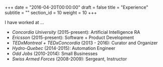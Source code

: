 +++
date = "2016-04-20T00:00:00"
draft = false
title = "Experience"
subtitle = ""
section_id = 10
weight = 10
+++

I have worked at ...

- *Concordia University* (2015-present): Artificial Intelligence RA
- *Ericsson* (2015-present): Software + Product Development
- *TEDxMontreal + TEDxConcordia* (2013 - 2016): Curator and Organizer
- *Hydro-Quebec* (2014-2015): Automation Engineer
- *Odd Jobs* (2010-2014): Small Businesses
- *Swiss Armed Forces* (2008-2009): Sergeant, Instructor

